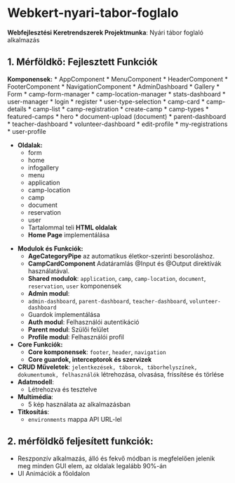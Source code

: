 # Webkert-nyari-tabor-foglalo
**Webfejlesztési Keretrendszerek Projektmunka**:
Nyári tábor foglaló alkalmazás

## **1. Mérföldkő: Fejlesztett Funkciók**
**Komponensek:**
    * AppComponent
    * MenuComponent
    * HeaderComponent
    * FooterComponent
    * NavigationComponent
    * AdminDashboard
    * Gallery
    * Form
    * camp-form-manager
    * camp-location-manager
    * stats-dashboard
    * user-manager
    * login
    * register
    * user-type-selection
    * camp-card
    * camp-details
    * camp-list
    * camp-registration
    * create-camp
    * camp-types
    * featured-camps
    * hero
    * document-upload (document)
    * parent-dashboard
    * teacher-dashboard
    * volunteer-dashboard
    * edit-profile
    * my-registrations
    * user-profile
* **Oldalak:**
    * form
    * home
    * infogallery
    * menu
    * application
    * camp-location
    * camp
    * document
    * reservation
    * user
  - Tartalommal teli **HTML oldalak**
  - **Home Page** implementálása
- **Modulok és Funkciók:**
  - **AgeCategoryPipe** az automatikus életkor-szerinti besoroláshoz.
  - **CampCardComponent** Adatáramlás @Input és @Output direktívák használatával.
  - **Shared modulok**: `application`, `camp`, `camp-location`, `document`, `reservation`, `user` komponensek
  - **Admin modul**: 
  - `admin-dashboard`, `parent-dashboard`, `teacher-dashboard`, `volunteer-dashboard` 
  - Guardok implementálása
  - **Auth modul**: Felhasználói autentikáció
  - **Parent modul**: Szülői felület
  - **Profile modul**: Felhasználói profil
- **Core Funkciók:**
  - **Core komponensek**: `footer`, `header`, `navigation`
  - **Core guardok, interceptorok és szervizek**
- **CRUD Műveletek**: `jelentkezések, táborok, táborhelyszínek, dokumentumok, felhasználók` létrehozása, olvasása, frissítése és törlése
- **Adatmodell**: 
  - Létrehozva és tesztelve
- **Multimédia**: 
  - 5 kép használata az alkalmazásban
- **Titkosítás**: 
  - `environments` mappa API URL-lel

## 2. mérföldkő feljesített funkciók:
- Reszponzív alkalmazás, álló és fekvő módban is megfelelően jelenik meg minden GUI elem, az oldalak legalább 90%-án
- UI Animációk a főoldalon
